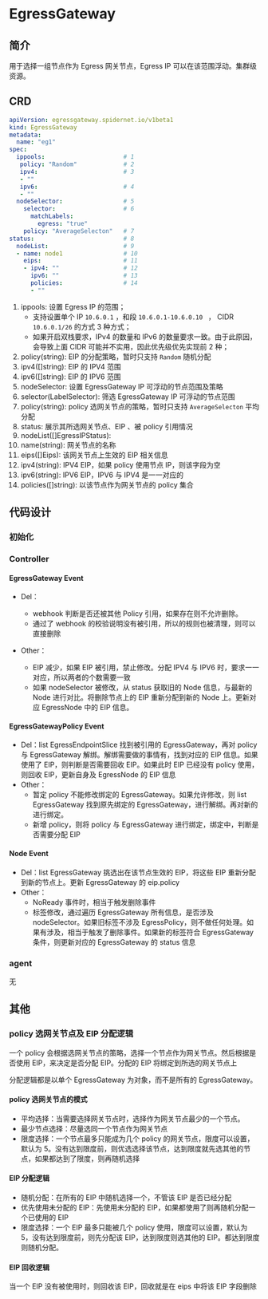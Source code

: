 # EgressGateway

## 简介
用于选择一组节点作为 Egress 网关节点，Egress IP 可以在该范围浮动。集群级资源。

## CRD

```yaml
apiVersion: egressgateway.spidernet.io/v1beta1
kind: EgressGateway
metadata:
  name: "eg1"
spec:                           
  ippools:                      # 1
   policy: "Random"             # 2
   ipv4:                        # 3
   - ""
   ipv6:                        # 4
   - ""
  nodeSelector:                 # 5
    selector:                   # 6
      matchLabels:
        egress: "true"
    policy: "AverageSelecton"   # 7
status:                         # 8
  nodeList:                     # 9
  - name: node1                 # 10
    eips:                       # 11
    - ipv4: ""                  # 12
      ipv6: ""                  # 13
      policies:                 # 14
      - ""
```

1. ippools: 设置 Egress IP 的范围；
   * 支持设置单个 IP `10.6.0.1` ，和段 `10.6.0.1-10.6.0.10 ` ， CIDR `10.6.0.1/26`  的方式 3 种方式；
   * 如果开启双栈要求，IPv4 的数量和 IPv6 的数量要求一致。由于此原因，会导致上面 CIDR 可能并不实用，因此优先级优先实现前 2 种；
2. policy(string): EIP 的分配策略，暂时只支持 `Random` 随机分配
3. ipv4([]string): EIP 的 IPV4 范围
4. ipv6([]string): EIP 的 IPV6 范围
5. nodeSelector: 设置 EgressGateway IP 可浮动的节点范围及策略
6. selector(LabelSelector): 筛选 EgressGateway IP 可浮动的节点范围
7. policy(string): policy 选网关节点的策略，暂时只支持 `AverageSelecton` 平均分配
8. status: 展示其所选网关节点、EIP 、被 policy 引用情况
9. nodeList([]EgressIPStatus): 
10. name(string): 网关节点的名称
11. eips([]Eips): 该网关节点上生效的 EIP 相关信息
12. ipv4(string): IPV4 EIP，如果 policy 使用节点 IP，则该字段为空
13. ipv6(string): IPV6 EIP，IPV6 与 IPV4 是一一对应的
14. policies([]string): 以该节点作为网关节点的 policy 集合


## 代码设计

### 初始化

### Controller
#### EgressGateway Event
- Del：
  * webhook 判断是否还被其他 Policy 引用，如果存在则不允许删除。
  * 通过了 webhook 的校验说明没有被引用，所以的规则也被清理，则可以直接删除

- Other：
  * EIP 减少，如果 EIP 被引用，禁止修改。分配 IPV4 与 IPV6 时，要求一一对应，所以两者的个数需要一致
  * 如果 nodeSelector 被修改，从 status 获取旧的 Node 信息，与最新的 Node 进行对比。将删除节点上的 EIP 重新分配到新的 Node 上。更新对应 EgressNode 中的 EIP 信息。


#### EgressGatewayPolicy Event
- Del：list EgressEndpointSlice 找到被引用的 EgressGateway，再对 policy 与 EgressGateway 解绑。解绑需要做的事情有，找到对应的 EIP 信息。如果使用了 EIP，则判断是否需要回收 EIP。如果此时 EIP 已经没有 policy 使用，则回收 EIP，更新自身及 EgressNode 的 EIP 信息
- Other：
  * 暂定 policy 不能修改绑定的 EgressGateway。如果允许修改，则 list EgressGateway 找到原先绑定的 EgressGateway，进行解绑。再对新的进行绑定。
  * 新增 policy，则将 policy 与 EgressGateway 进行绑定，绑定中，判断是否需要分配 EIP

#### Node Event
- Del：list EgressGateway 挑选出在该节点生效的 EIP，将这些 EIP 重新分配到新的节点上。更新 EgressGateway 的 eip.policy 
- Other：
  * NoReady 事件时，相当于触发删除事件
  * 标签修改，通过遍历 EgressGateway 所有信息，是否涉及 nodeSelector。如果旧标签不涉及 EgressPolicy，则不做任何处理。如果有涉及，相当于触发了删除事件。如果新的标签符合 EgressGateway 条件，则更新对应的 EgressGateway 的 status 信息


### agent
无

## 其他
### policy 选网关节点及 EIP 分配逻辑
一个 policy 会根据选网关节点的策略，选择一个节点作为网关节点。然后根据是否使用 EIP，来决定是否分配 EIP。分配的 EIP 将绑定到所选的网关节点上

分配逻辑都是以单个 EgressGateway 为对象，而不是所有的 EgressGateway。

#### policy 选网关节点的模式
- 平均选择：当需要选择网关节点时，选择作为网关节点最少的一个节点。
- 最少节点选择：尽量选同一个节点作为网关节点
- 限度选择：一个节点最多只能成为几个 policy 的网关节点，限度可以设置，默认为 5。没有达到限度前，则优选选择该节点，达到限度就先选其他的节点，如果都达到了限度，则再随机选择


#### EIP 分配逻辑
- 随机分配：在所有的 EIP 中随机选择一个，不管该 EIP 是否已经分配
- 优先使用未分配的 EIP：先使用未分配的 EIP，如果都使用了则再随机分配一个已使用的 EIP
- 限度选择：一个 EIP 最多只能被几个 policy 使用，限度可以设置，默认为 5，没有达到限度前，则先分配该 EIP，达到限度则选其他的 EIP。都达到限度则随机分配。


#### EIP 回收逻辑
当一个 EIP 没有被使用时，则回收该 EIP，回收就是在 eips 中将该 EIP 字段删除